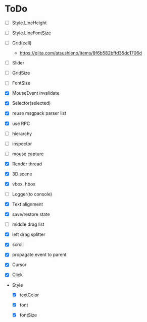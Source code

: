 # ToDo

* [ ] Style.LineHeight
* [ ] Style.LineFontSize

* [ ] Grid(cell)
    * https://qiita.com/atsushieno/items/8f6b582bffd35dc1706d
* [ ] Slider
* [ ] GridSize
* [ ] FontSize
* [x] MouseEvent invalidate
* [x] Selector(selected)
* [x] reuse msgpack parser list
* [x] use RPC
* [ ] hierarchy
* [ ] inspector
* [ ] mouse capture
* [x] Render thread
* [x] 3D scene
* [x] vbox, hbox
* [ ] Logger(to console)
* [x] Text alignment
* [x] save/restore state
* [ ] middle drag list
* [x] left drag splitter
* [x] scroll
* [x] propagate event to parent
* [x] Cursor
* [x] Click
* Style
    * [x] textColor
    * [x] font
    * [x] fontSize


